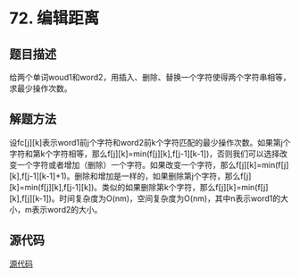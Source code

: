 # 72. 编辑距离

## 题目描述

给两个单词woud1和word2，用插入、删除、替换一个字符使得两个字符串相等，求最少操作次数。

## 解题方法

设fc[j][k]表示word1前j个字符和word2前k个字符匹配的最少操作次数。如果第j个字符和第k个字符相等，那么f\[j][k]=min(f\[j][k],f\[j-1][k-1])，否则我们可以选择改变一个字符或者增加（删除）一个字符。如果改变一个字符，那么f\[j][k]=min(f\[j][k],f\[j-1][k-1]+1)。删除和增加是一样的，如果删除第j个字符，那么f\[j][k]=min(f\[j][k],f\[j-1][k])。类似的如果删除第k个字符，那么f\[j][k]=min(f\[j][k],f\[j][k-1])。时间复杂度为O(nm)，空间复杂度为O(nm)，其中n表示word1的大小，m表示word2的大小。

## 源代码

[源代码](../src/72-edit-distance.cpp)

